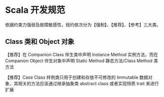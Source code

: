 # Scala 开发规范

依据约束力强弱及故障敏感性，规约依次分为【强制】、【推荐】、【参考】三大类。

## Class 类和 Object 对象

【推荐】在 Companion Class 伴生类中声明 Instance Method 实例方法，而在 Companion Object 伴生对象中声明 Static Method 静态方法/Class Method 类方法

【推荐】Case Class 样例类只用于创建和存放不可修改的 Immutable 数据对象，其相关的方法应该通过继承抽象类 abstract class 或者实现特质 trait 来进行扩展